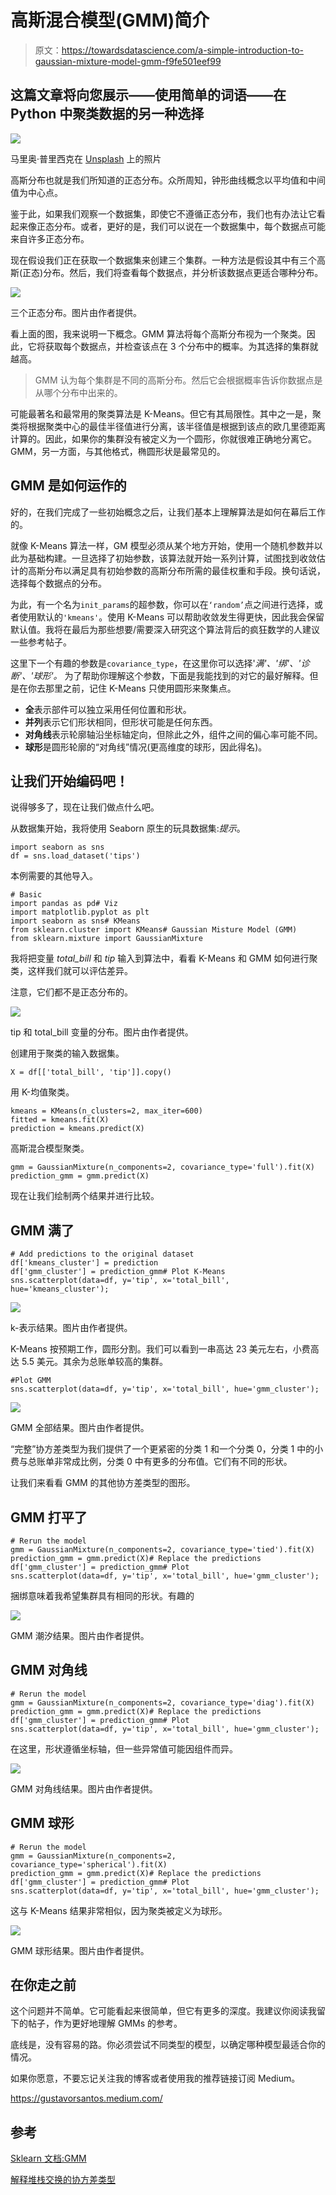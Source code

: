 # 高斯混合模型(GMM)简介

> 原文：<https://towardsdatascience.com/a-simple-introduction-to-gaussian-mixture-model-gmm-f9fe501eef99>

## 这篇文章将向您展示——使用简单的词语——在 Python 中聚类数据的另一种选择

![](img/e0dcc322864cc558789a6a88fa0c1e1b.png)

马里奥·普里西克在 [Unsplash](https://unsplash.com/s/photos/groups?utm_source=unsplash&utm_medium=referral&utm_content=creditCopyText) 上的照片

高斯分布也就是我们所知道的正态分布。众所周知，钟形曲线概念以平均值和中间值为中心点。

鉴于此，如果我们观察一个数据集，即使它不遵循正态分布，我们也有办法让它看起来像正态分布。或者，更好的是，我们可以说在一个数据集中，每个数据点可能来自许多正态分布。

现在假设我们正在获取一个数据集来创建三个集群。一种方法是假设其中有三个高斯(正态)分布。然后，我们将查看每个数据点，并分析该数据点更适合哪种分布。

![](img/515e230b445a6eb6679ae54e01eb4c5f.png)

三个正态分布。图片由作者提供。

看上面的图，我来说明一下概念。GMM 算法将每个高斯分布视为一个聚类。因此，它将获取每个数据点，并检查该点在 3 个分布中的概率。为其选择的集群就越高。

> GMM 认为每个集群是不同的高斯分布。然后它会根据概率告诉你数据点是从哪个分布中出来的。

可能最著名和最常用的聚类算法是 K-Means。但它有其局限性。其中之一是，聚类将根据聚类中心的最佳半径值进行分离，该半径值是根据到该点的欧几里德距离计算的。因此，如果你的集群没有被定义为一个圆形，你就很难正确地分离它。GMM，另一方面，与其他格式，椭圆形状是最常见的。

## GMM 是如何运作的

好的，在我们完成了一些初始概念之后，让我们基本上理解算法是如何在幕后工作的。

就像 K-Means 算法一样，GM 模型必须从某个地方开始，使用一个随机参数并以此为基础构建。一旦选择了初始参数，该算法就开始一系列计算，试图找到收敛估计的高斯分布以满足具有初始参数的高斯分布所需的最佳权重和手段。换句话说，选择每个数据点的分布。

为此，有一个名为`init_params`的超参数，你可以在`‘random’`点之间进行选择，或者使用默认的`'kmeans'`。使用 K-Means 可以帮助收敛发生得更快，因此我会保留默认值。我将在最后为那些想要/需要深入研究这个算法背后的疯狂数学的人建议一些参考帖子。

这里下一个有趣的参数是`covariance_type`，在这里你可以选择'*满'、'绑'、'诊断'、'球形'。* 为了帮助你理解这个参数，下面是我能找到的对它的最好解释。但是在你去那里之前，记住 K-Means 只使用圆形来聚集点。

*   **全**表示部件可以独立采用任何位置和形状。
*   **并列**表示它们形状相同，但形状可能是任何东西。
*   **对角线**表示轮廓轴沿坐标轴定向，但除此之外，组件之间的偏心率可能不同。
*   **球形**是圆形轮廓的“对角线”情况(更高维度的球形，因此得名)。

## 让我们开始编码吧！

说得够多了，现在让我们做点什么吧。

从数据集开始，我将使用 Seaborn 原生的玩具数据集:*提示*。

```
import seaborn as sns
df = sns.load_dataset('tips')
```

本例需要的其他导入。

```
# Basic
import pandas as pd# Viz
import matplotlib.pyplot as plt
import seaborn as sns# KMeans
from sklearn.cluster import KMeans# Gaussian Misture Model (GMM)
from sklearn.mixture import GaussianMixture
```

我将把变量 *total_bill* 和 *tip* 输入到算法中，看看 K-Means 和 GMM 如何进行聚类，这样我们就可以评估差异。

注意，它们都不是正态分布的。

![](img/82d91c359e61bcbdea005ba92f70712b.png)

tip 和 total_bill 变量的分布。图片由作者提供。

创建用于聚类的输入数据集。

```
X = df[['total_bill', 'tip']].copy()
```

用 K-均值聚类。

```
kmeans = KMeans(n_clusters=2, max_iter=600)
fitted = kmeans.fit(X)
prediction = kmeans.predict(X)
```

高斯混合模型聚类。

```
gmm = GaussianMixture(n_components=2, covariance_type='full').fit(X)
prediction_gmm = gmm.predict(X)
```

现在让我们绘制两个结果并进行比较。

## GMM 满了

```
# Add predictions to the original dataset
df['kmeans_cluster'] = prediction
df['gmm_cluster'] = prediction_gmm# Plot K-Means
sns.scatterplot(data=df, y='tip', x='total_bill', hue='kmeans_cluster');
```

![](img/b540840d1ae2f11fc25bd1c4515ae0fa.png)

k-表示结果。图片由作者提供。

K-Means 按预期工作，圆形分割。我们可以看到一串高达 23 美元左右，小费高达 5.5 美元。其余为总账单较高的集群。

```
#Plot GMM
sns.scatterplot(data=df, y='tip', x='total_bill', hue='gmm_cluster');
```

![](img/98aa8aa406c293f2aa2c0a69d57bcd81.png)

GMM 全部结果。图片由作者提供。

“完整”协方差类型为我们提供了一个更紧密的分类 1 和一个分类 0，分类 1 中的小费与总账单非常成比例，分类 0 中有更多的分布值。它们有不同的形状。

让我们来看看 GMM 的其他协方差类型的图形。

## GMM 打平了

```
# Rerun the model
gmm = GaussianMixture(n_components=2, covariance_type='tied').fit(X)
prediction_gmm = gmm.predict(X)# Replace the predictions
df['gmm_cluster'] = prediction_gmm# Plot
sns.scatterplot(data=df, y='tip', x='total_bill', hue='gmm_cluster');
```

捆绑意味着我希望集群具有相同的形状。有趣的

![](img/671ad7cac21d728fe37755c2f79dc739.png)

GMM 潮汐结果。图片由作者提供。

## GMM 对角线

```
# Rerun the model
gmm = GaussianMixture(n_components=2, covariance_type='diag').fit(X)
prediction_gmm = gmm.predict(X)# Replace the predictions
df['gmm_cluster'] = prediction_gmm# Plot
sns.scatterplot(data=df, y='tip', x='total_bill', hue='gmm_cluster');
```

在这里，形状遵循坐标轴，但一些异常值可能因组件而异。

![](img/18dc48903f97ded45b2f12d71ad37101.png)

GMM 对角线结果。图片由作者提供。

## GMM 球形

```
# Rerun the model
gmm = GaussianMixture(n_components=2, covariance_type='spherical').fit(X)
prediction_gmm = gmm.predict(X)# Replace the predictions
df['gmm_cluster'] = prediction_gmm# Plot
sns.scatterplot(data=df, y='tip', x='total_bill', hue='gmm_cluster');
```

这与 K-Means 结果非常相似，因为聚类被定义为球形。

![](img/a8882bd0ec21ebe5cb4e7109b817c400.png)

GMM 球形结果。图片由作者提供。

## 在你走之前

这个问题并不简单。它可能看起来很简单，但它有更多的深度。我建议你阅读我留下的帖子，作为更好地理解 GMMs 的参考。

底线是，没有容易的路。你必须尝试不同类型的模型，以确定哪种模型最适合你的情况。

如果你愿意，不要忘记关注我的博客或者使用我的推荐链接订阅 Medium。

<https://gustavorsantos.medium.com/>  

## 参考

[Sklearn 文档:GMM](https://scikit-learn.org/stable/modules/generated/sklearn.mixture.GaussianMixture.html)

[解释堆栈交换的协方差类型](https://stats.stackexchange.com/questions/326671/different-covariance-types-for-gaussian-mixture-models)

</gaussian-mixture-models-explained-6986aaf5a95>  </how-to-code-gaussian-mixture-models-from-scratch-in-python-9e7975df5252>  </gaussian-mixture-modelling-gmm-833c88587c7f>  </gaussian-mixture-models-d13a5e915c8e> 